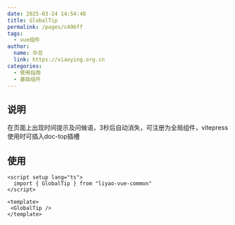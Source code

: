```yaml
---
date: 2025-03-24 14:54:48
title: GlobalTip
permalink: /pages/c496ff
tags:
  - vue组件
author:
  name: 华总
  link: https://xiaoying.org.cn
categories:
  - 使用指南
  - 基础组件
---
```


## 说明

在页面上出现时间提示及问候语，3秒后自动消失，可注册为全局组件，vitepress使用时可插入doc-top插槽

## 使用

```vue
<script setup lang="ts">
  import { GlobalTip } from "liyao-vue-common"
</script>

<template>
 <GlobalTip />
</template>
```



